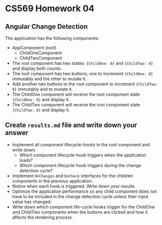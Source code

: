 # CS569 Homework 04
## Angular Change Detection
The application has the following components:  
* AppComponent (root)
  * ChildOneComponent
  * ChildTwoComponent
* The root component has two states: `{ChildOne: 0}` and `{ChildTwo: 0}` and display both counts.
* The root component has two buttons, one to increment `{ChildOne: 0}` immutably and the other to mutate it.
* Add another two buttons to the root component to increment `{ChildTwo: 0}` immutably and to mutate it.
* The ChildOne component will receive the root component state `{ChildOne: 0}` and display it.
* The ChildTwo component will receive the root component state `{ChildTwo: 0}` and display it.
## Create `results.md` file and write down your answer
* Implement all component lifecycle-hooks in the root component and write down:
  * Which component lifecycle-hook triggers when the application loads?
  * Which component lifecycle-hook triggers during the change detection cycle?
* Implement `OnChanges` and `DoCheck` interfaces for the children components in the previous application. 
* Notice when each hook is triggered. Write down your results.
* Optimize the application performance so any child component does not have to be included in the change detection cycle unless their input value has changed. 
* Write down which component life-cycle hooks trigger for the ChildOne and ChildTwo components when the buttons are clicked and how it affects the rendering process.
